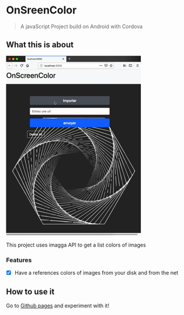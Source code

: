 # OnSreenColor

> A javaScript Project build on Android with Cordova

## What this is about

![DEMO](demo.gif)

This project uses imagga API to get a list colors of images

### Features

- [x] Have a references colors of images from your disk and from the net


## How to use it

Go to [Github pages]() and experiment with it!
